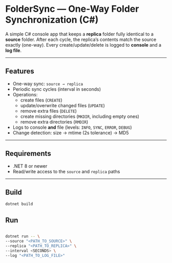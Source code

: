 # FolderSync — One-Way Folder Synchronization (C#)

A simple C# console app that keeps a **replica** folder fully identical to a **source** folder. After each cycle, the replica’s contents match the source exactly (one-way). Every create/update/delete is logged to **console** and a **log file**.

---

## Features

- One-way sync: `source → replica`
- Periodic sync cycles (interval in seconds)
- Operations:
    - create files (`CREATE`)
    - update/overwrite changed files (`UPDATE`)
    - remove extra files (`DELETE`)
    - create missing directories (`MKDIR`, including empty ones)
    - remove extra directories (`RMDIR`)
- Logs to console **and** file (levels: `INFO`, `SYNC`, `ERROR`, `DEBUG`)
- Change detection: size → mtime (2s tolerance) → MD5

---

## Requirements

- .NET 8 or newer
- Read/write access to the `source` and `replica` paths

---

## Build

```bash
dotnet build
```

## Run
```bash

dotnet run -- \
--source "<PATH_TO_SOURCE>" \
--replica "<PATH_TO_REPLICA>" \
--interval <SECONDS> \
--log "<PATH_TO_LOG_FILE>"
```